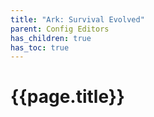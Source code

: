 ```yaml
---
title: "Ark: Survival Evolved"
parent: Config Editors
has_children: true
has_toc: true
---
```

# {{page.title}}